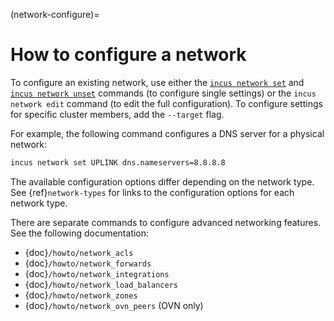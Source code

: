 (network-configure)=
# How to configure a network

To configure an existing network, use either the [`incus network set`](incus_network_set.md) and [`incus network unset`](incus_network_unset.md) commands (to configure single settings) or the `incus network edit` command (to edit the full configuration).
To configure settings for specific cluster members, add the `--target` flag.

For example, the following command configures a DNS server for a physical network:

```bash
incus network set UPLINK dns.nameservers=8.8.8.8
```

The available configuration options differ depending on the network type.
See {ref}`network-types` for links to the configuration options for each network type.

There are separate commands to configure advanced networking features.
See the following documentation:

- {doc}`/howto/network_acls`
- {doc}`/howto/network_forwards`
- {doc}`/howto/network_integrations`
- {doc}`/howto/network_load_balancers`
- {doc}`/howto/network_zones`
- {doc}`/howto/network_ovn_peers` (OVN only)
